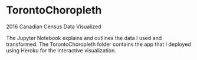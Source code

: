 # TorontoChoropleth
2016 Canadian Census Data Visualized

The Jupyter Notebook explains and outlines the data I used and transformed. The TorontoChoropleth folder contains the app that I deployed using Heroku for the interactive visualization.
